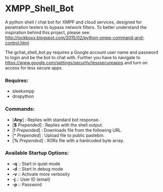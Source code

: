 # XMPP_Shell_Bot
A python shell / chat bot for XMPP and cloud services, designed for penetration testers to bypass network filters.
To better understand the inspiration behind this project, please see: http://lockboxx.blogspot.com/2015/02/python-xmpp-command-and-control.html

The gchat_shell_bot.py requires a Google account user name and password to login and be the bot to chat with. 
Further you have to navigate to https://www.google.com/settings/security/lesssecureapps and turn on access for less secure apps.

### Requires:
  - sleekxmpp
  - dnspython

### Commands:
- [**Any**] : Replies with standard bot response.
- [**$** *Prepended*] : Replies with the shell output.
- [**!** *Prepended*] : Downloads file from the following URL.
- [**^** *Prepended*] : Upload file to public pastebin.
- [**%** *Prepended*] : XORs file with a hardcoded byte array.

### Available Startup Options:
- **-q** :: Start in quiet mode
- **-d** :: Start in debug mode
- **-v** :: Activate more verbosity
- **-j** :: User ID (email)
- **-p** :: Password



